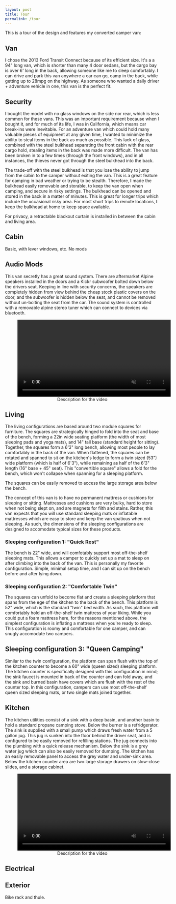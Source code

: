 ```yaml
---
layout: post
title: Tour
permalink: /tour
---
```


This is a tour of the design and features my converted camper van:

## Van

I chose the 2013 Ford Transit Connect because of its efficient size. It's a a 94" long van, which is shorter than many 4 door sedans, but the cargo bay is over 6' long in the back, allowing someone like me to sleep comfortably. I can drive and park this van anywhere a car can go, camp in the back, while getting up to 28mpg on the highway. As someone who wanted a daily driver + adventure vehicle in one, this van is the perfect fit.

## Security

I bought the model with no glass windows on the side nor rear, which is less common for these vans. This was an important requirement because when I bought it, and for much of its life, I was in California, which means car break-ins were inevitable. For an adventure van which could hold many valuable pieces of equipment at any given time, I wanted to minimize the ability to steal items in the back as much as possible. This lack of glass, combined with the steel bulkhead separating the front cabin with the rear cargo hold, stealing items in the back was made more difficult. The van has been broken in to a few times (through the front windows), and in all instances, the thieves never got through the steel bulkhead into the back.

The trade-off with the steel bulkhead is that you lose the ability to jump from the cabin to the camper without exiting the van. This is a great feature for camping in bad weather or trying to be stealth. Therefore, I made the bulkhead easily removable and storable, to keep the van open when camping, and secure in risky settings. The bulkhead can be opened and stored in the back in a matter of minutes. This is great for longer trips which include the occasional risky area. For most short trips to remote locations, I keep the bulkhead at home to keep space available.

For privacy, a retractable blackout curtain is installed in between the cabin and living area.

## Cabin
Basic, with lever windows, etc. No mods

## Audio Mods

This van secretly has a great sound system. There are aftermarket Alpine speakers installed in the doors and a Kickr subwoofer bolted down below the drivers seat. Keeping in line with security concerns, the speakers are completely hidden from view behind the cheap stock plastic covers on the door, and the subwoofer is hidden below the seat, and cannot be removed without un-bolting the seat from the car. The sound system is controlled with a removable alpine stereo tuner which can connect to devices via bluetooth.

<figure style="text-align: center;">
  <video controls autoplay muted loop width="500">
    <source src="..\assets\img\tour\audio.mp4" type="video/mp4">
    Your browser does not support the video tag.
  </video>
  <figcaption>Description for the video</figcaption>
</figure>


## Living

The living configurations are based around two module squares for furniture. The squares are strategically hinged to fold into the seat and base of the bench, forming a 22in wide seating platform (the width of most sleeping pads and yoga mats), and 14" tall base (standard height for sitting). Together, the squares form a 6'3" long bench, allowing most people to lay comfortably in the back of the van. When flattened, the squares can be rotated and spanned to sit on the kitchen's ledge to form a twin sized (53") wide platform (which is half of 6'3"), while remaining as half of the 6'3" length (16" base + 45" seat). This "convertible square" allows a fold for the bench, which won't collapse when spanning for a sleeping platform.

The squares can be easily removed to access the large storage area below the bench.

The concept of this van is to have no permanent mattress or cushions for sleeping or sitting. Mattresses and cushions are very bulky, hard to store when not being slept on, and are magnets for filth and stains. Rather, this van expects that you will use standard sleeping mats or inflatable mattresses which are easy to store and keep the van spatious when not sleeping. As such, the dimensions of the sleeping configurations are designed to accomodate typical sizes for these products.

### Sleeping configuration 1: "Quick Rest"

The bench is 22" wide, and will comfotably support most off-the-shelf sleeping mats. This allows a camper to quickly set up a mat to sleep on after climbing into the back of the van. This is personally my favorite configuration. Simple, minimal setup time, and I can sit up on the bench before and after lying down. 

### Sleeping configuration 2: "Comfortable Twin"

The squares can unfold to become flat and create a sleeping platform that spans from the ege of the kitchen to the back of the bench. This platform is 52" wide, which is the standard "twin" bed width. As such, this platform will comfortably hold an off-the-shelf twin mattress of your liking. While you could put a foam mattress here, for the reasons mentioned above, the simplest configuration is inflating a mattress when you're ready to sleep. This configuration is roomy and comfortable for one camper, and can snugly accomodate two campers.

## Sleeping configuration 3: "Queen Camping"

Similar to the twin configuration, the platform can span flush with the top of the kitchen counter to become a 60" wide (queen sized) sleeping platform. The kitchen counter is specifically designed with this configuration in mind; the sink faucet is mounted in back of the counter and can fold away, and the sink and burned basin have covers which are flush with the rest of the counter top. In this configuration, campers can use most off-the-shelf queen sized sleeping mats, or two single mats joined together.

## Kitchen

The kitchen utilities consist of a sink with a deep basin, and another basin to hold a standard propane camping stove. Below the burner is a refridgerator. The sink is supplied with a small pump which draws fresh water from a 5 gallon jug. This jug is sunken into the floor behind the driver seat, and is configured to be easily removed for refilling stations. The jug connects into the plumbing with a quick release mechanism. Below the sink is a grey water jug which can also be easily removed for dumping. The kitchen has an easily removable panel to access the grey water and under-sink area. Below the kitchen counter area are two large storage drawers on slow-close slides, and a storage cabinet.



<figure style="text-align: center;">
  <video controls width="500">
    <source src="..\assets\img\tour\burner.mp4" type="video/mp4">
    Your browser does not support the video tag.
  </video>
  <figcaption>Description for the video</figcaption>
</figure>

## Electrical



## Exterior

Bike rack and thule.